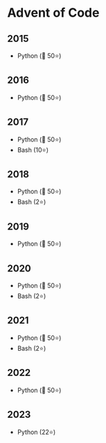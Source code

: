 # Advent of Code

## 2015

- Python (🎄 50⭐)

## 2016

- Python (🎄 50⭐)

## 2017

- Python (🎄 50⭐)
- Bash (10⭐)

## 2018

- Python (🎄 50⭐)
- Bash (2⭐)

## 2019

- Python (🎄 50⭐)

## 2020

- Python (🎄 50⭐)
- Bash (2⭐)

## 2021

- Python (🎄 50⭐)
- Bash (2⭐)

## 2022

- Python (🎄 50⭐)

## 2023

- Python (22⭐)
